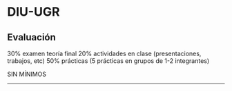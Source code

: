 # DIU-UGR

## Evaluación

30% examen teoría final
20% actividades en clase (presentaciones, trabajos, etc)
50% prácticas (5 prácticas en grupos de 1-2 integrantes)

SIN MÍNIMOS

---

##
